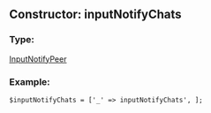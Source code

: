 ## Constructor: inputNotifyChats  

### Type: 

[InputNotifyPeer](../types/InputNotifyPeer.md)
### Example:

```
$inputNotifyChats = ['_' => inputNotifyChats', ];
```